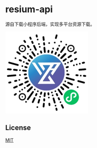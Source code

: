 # resium-api

源自下载小程序后端，实现多平台资源下载。

<img src="./images/mp_qrcode.jpg">

## License

[MIT](./LICENSE)
